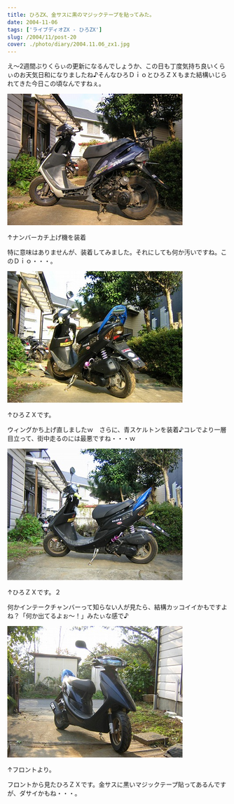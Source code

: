 ```yaml
---
title: ひろZX、金サスに黒のマジックテープを貼ってみた。
date: 2004-11-06
tags: ['ライブディオZX - ひろZX']
slug: /2004/11/post-20
cover: ./photo/diary/2004.11.06_zx1.jpg
---
```



<p class="sentence spacing10">え～2週間ぶりくらぃの更新になるんでしょうか、この日も丁度気持ち良いくらぃのお天気日和になりましたね♪そんなひろＤｉｏとひろＺＸもまた結構いじられてきた今日この頃なんですねぇ。</p>
<div class="center spacing"><img class="img-fluid" src="./photo/diary/2004.11.06_zx1.jpg" alt=""></div>
<p class="sentence">↑ナンバーカチ上げ機を装着</p>
<p class="sentence spacing10">特に意味はありませんが、装着してみました。それにしても何か汚いですね。このＤｉｏ・・・。</p>
<div class="center spacing"><img class="img-fluid" src="./photo/diary/2004.11.06_zx2.jpg" alt=""></div>
<p class="sentence">↑ひろＺＸです。</p>
<p class="sentence spacing10">ウィングかち上げ直しましたｗ　さらに、青スケルトンを装着♪コレでより一層目立って、街中走るのには最悪ですね・・・ｗ</p>
<div class="center spacing"><img class="img-fluid" src="./photo/diary/2004.11.06_zx3.jpg" alt=""></div>
<p class="sentence">↑ひろＺＸです。２</p>
<p class="sentence spacing10">何かインテークチャンバーって知らない人が見たら、結構カッコイイかもですよね？「何か出てるよぉ～！」みたぃな感で♪</p>
<div class="center spacing"><img class="img-fluid" src="./photo/diary/2004.11.06_zx4.jpg" alt=""></div>
<p class="sentence">↑フロントより。</p>
<p class="sentence">フロントから見たひろＺＸです。金サスに黒いマジックテープ貼ってあるんですが、ダサイかもね・・・。</p>
